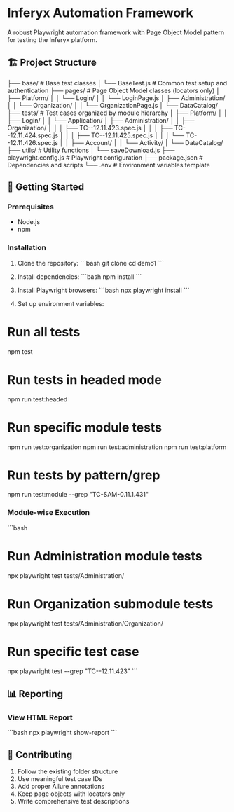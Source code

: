 # Inferyx Automation Framework

A robust Playwright automation framework with Page Object Model pattern for testing the Inferyx platform.

## 🏗️ Project Structure

├── base/ # Base test classes
│ └── BaseTest.js # Common test setup and authentication
├── pages/ # Page Object Model classes (locators only)
│ ├── Platform/
│ │ └── Login/
│ │ └── LoginPage.js
│ ├── Administration/
│ │ └── Organization/
│ │ └── OrganizationPage.js
│ └── DataCatalog/
├── tests/ # Test cases organized by module hierarchy
│ ├── Platform/
│ │ ├── Login/
│ │ └── Application/
│ ├── Administration/
│ │ ├── Organization/
│ │ │ ├── TC--12.11.423.spec.js
│ │ │ ├── TC--12.11.424.spec.js
│ │ │ ├── TC--12.11.425.spec.js
│ │ │ └── TC--12.11.426.spec.js
│ │ ├── Account/
│ │ └── Activity/
│ └── DataCatalog/
├── utils/ # Utility functions
│ └── saveDownload.js
├── playwright.config.js # Playwright configuration
├── package.json # Dependencies and scripts
└── .env # Environment variables template

## 🚀 Getting Started

### Prerequisites

- Node.js
- npm

### Installation

1. Clone the repository:
   \`\`\`bash
   git clone <repository-url>
   cd demo1
   \`\`\`

2. Install dependencies:
   \`\`\`bash
   npm install
   \`\`\`

3. Install Playwright browsers:
   \`\`\`bash
   npx playwright install
   \`\`\`

4. Set up environment variables:

# Run all tests

npm test

# Run tests in headed mode

npm run test:headed

# Run specific module tests

npm run test:organization
npm run test:administration
npm run test:platform

# Run tests by pattern/grep

 npm run test:module --grep "TC-SAM-0.11.1.431"
 
### Module-wise Execution

\`\`\`bash

# Run Administration module tests

npx playwright test tests/Administration/

# Run Organization submodule tests

npx playwright test tests/Administration/Organization/

# Run specific test case

npx playwright test --grep "TC--12.11.423"
\`\`\`

## 📊 Reporting

### View HTML Report

\`\`\`bash
npx playwright show-report
\`\`\`

## 🤝 Contributing

1. Follow the existing folder structure
2. Use meaningful test case IDs
3. Add proper Allure annotations
4. Keep page objects with locators only
5. Write comprehensive test descriptions

#